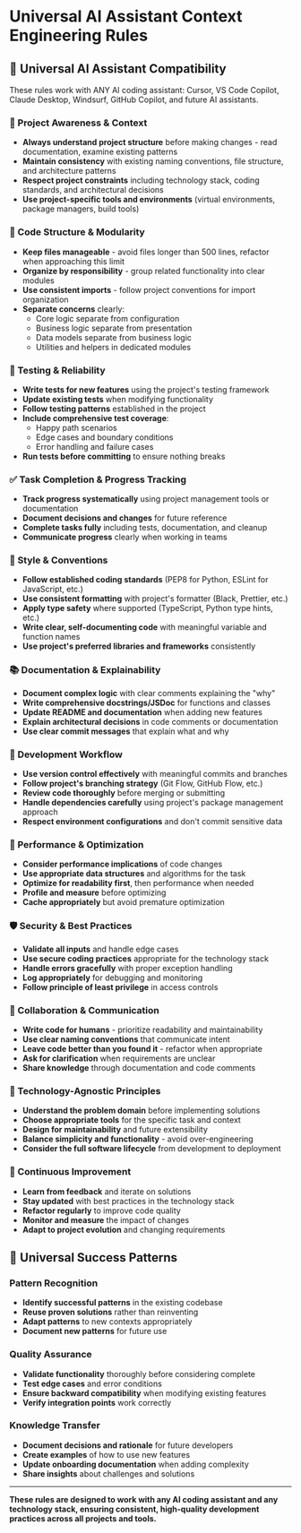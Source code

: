 # Universal AI Assistant Context Engineering Rules

## 🎯 **Universal AI Assistant Compatibility**
These rules work with ANY AI coding assistant: Cursor, VS Code Copilot, Claude Desktop, Windsurf, GitHub Copilot, and future AI assistants.

### 🔄 Project Awareness & Context
- **Always understand project structure** before making changes - read documentation, examine existing patterns
- **Maintain consistency** with existing naming conventions, file structure, and architecture patterns
- **Respect project constraints** including technology stack, coding standards, and architectural decisions
- **Use project-specific tools and environments** (virtual environments, package managers, build tools)

### 🧱 Code Structure & Modularity
- **Keep files manageable** - avoid files longer than 500 lines, refactor when approaching this limit
- **Organize by responsibility** - group related functionality into clear modules
- **Use consistent imports** - follow project conventions for import organization
- **Separate concerns** clearly:
  - Core logic separate from configuration
  - Business logic separate from presentation
  - Data models separate from business logic
  - Utilities and helpers in dedicated modules

### 🧪 Testing & Reliability
- **Write tests for new features** using the project's testing framework
- **Update existing tests** when modifying functionality
- **Follow testing patterns** established in the project
- **Include comprehensive test coverage**:
  - Happy path scenarios
  - Edge cases and boundary conditions
  - Error handling and failure cases
- **Run tests before committing** to ensure nothing breaks

### ✅ Task Completion & Progress Tracking
- **Track progress systematically** using project management tools or documentation
- **Document decisions and changes** for future reference
- **Complete tasks fully** including tests, documentation, and cleanup
- **Communicate progress** clearly when working in teams

### 📎 Style & Conventions
- **Follow established coding standards** (PEP8 for Python, ESLint for JavaScript, etc.)
- **Use consistent formatting** with project's formatter (Black, Prettier, etc.)
- **Apply type safety** where supported (TypeScript, Python type hints, etc.)
- **Write clear, self-documenting code** with meaningful variable and function names
- **Use project's preferred libraries and frameworks** consistently

### 📚 Documentation & Explainability
- **Document complex logic** with clear comments explaining the "why"
- **Write comprehensive docstrings/JSDoc** for functions and classes
- **Update README and documentation** when adding new features
- **Explain architectural decisions** in code comments or documentation
- **Use clear commit messages** that explain what and why

### 🔧 Development Workflow
- **Use version control effectively** with meaningful commits and branches
- **Follow project's branching strategy** (Git Flow, GitHub Flow, etc.)
- **Review code thoroughly** before merging or submitting
- **Handle dependencies carefully** using project's package management approach
- **Respect environment configurations** and don't commit sensitive data

### 🚀 Performance & Optimization
- **Consider performance implications** of code changes
- **Use appropriate data structures** and algorithms for the task
- **Optimize for readability first**, then performance when needed
- **Profile and measure** before optimizing
- **Cache appropriately** but avoid premature optimization

### 🛡️ Security & Best Practices
- **Validate all inputs** and handle edge cases
- **Use secure coding practices** appropriate for the technology stack
- **Handle errors gracefully** with proper exception handling
- **Log appropriately** for debugging and monitoring
- **Follow principle of least privilege** in access controls

### 🤝 Collaboration & Communication
- **Write code for humans** - prioritize readability and maintainability
- **Use clear naming conventions** that communicate intent
- **Leave code better than you found it** - refactor when appropriate
- **Ask for clarification** when requirements are unclear
- **Share knowledge** through documentation and code comments

### 🎨 Technology-Agnostic Principles
- **Understand the problem domain** before implementing solutions
- **Choose appropriate tools** for the specific task and context
- **Design for maintainability** and future extensibility
- **Balance simplicity and functionality** - avoid over-engineering
- **Consider the full software lifecycle** from development to deployment

### 🔄 Continuous Improvement
- **Learn from feedback** and iterate on solutions
- **Stay updated** with best practices in the technology stack
- **Refactor regularly** to improve code quality
- **Monitor and measure** the impact of changes
- **Adapt to project evolution** and changing requirements

## 🌟 **Universal Success Patterns**

### Pattern Recognition
- **Identify successful patterns** in the existing codebase
- **Reuse proven solutions** rather than reinventing
- **Adapt patterns** to new contexts appropriately
- **Document new patterns** for future use

### Quality Assurance
- **Validate functionality** thoroughly before considering complete
- **Test edge cases** and error conditions
- **Ensure backward compatibility** when modifying existing features
- **Verify integration points** work correctly

### Knowledge Transfer
- **Document decisions and rationale** for future developers
- **Create examples** of how to use new features
- **Update onboarding documentation** when adding complexity
- **Share insights** about challenges and solutions

---

**These rules are designed to work with any AI coding assistant and any technology stack, ensuring consistent, high-quality development practices across all projects and tools.**
